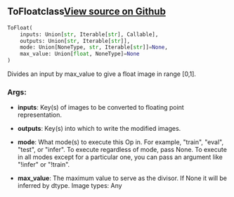 ## ToFloat<span class="tag">class</span><a class="sourcelink" href=https://github.com/fastestimator/fastestimator/blob/r1.0/fastestimator/op/numpyop/univariate/to_float.py/#L22-L41>View source on Github</a>
```python
ToFloat(
	inputs: Union[str, Iterable[str], Callable],
	outputs: Union[str, Iterable[str]],
	mode: Union[NoneType, str, Iterable[str]]=None,
	max_value: Union[float, NoneType]=None
)
```
Divides an input by max_value to give a float image in range [0,1].


<h3>Args:</h3>


* **inputs**: Key(s) of images to be converted to floating point representation.

* **outputs**: Key(s) into which to write the modified images.

* **mode**: What mode(s) to execute this Op in. For example, "train", "eval", "test", or "infer". To execute regardless of mode, pass None. To execute in all modes except for a particular one, you can pass an argument like "!infer" or "!train".

* **max_value**: The maximum value to serve as the divisor. If None it will be inferred by dtype. Image types: Any

